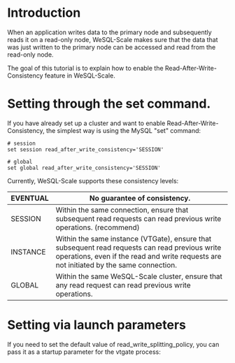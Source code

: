 # Introduction

When an application writes data to the primary node and subsequently reads it on a read-only node, WeSQL-Scale makes sure that the data that was just written to the primary node can be accessed and read from the read-only node.

The goal of this tutorial is to explain how to enable the Read-After-Write-Consistency feature in WeSQL-Scale.

# Setting through the set command.

If you have already set up a cluster and want to enable Read-After-Write-Consistency, the simplest way is using the MySQL "set" command:

```
# session
set session read_after_write_consistency='SESSION'

# global
set global read_after_write_consistency='SESSION'

```

Currently, WeSQL-Scale supports these consistency levels:

| EVENTUAL | No guarantee of consistency. |
| --- | --- |
| SESSION | Within the same connection, ensure that subsequent read requests can read previous write operations. (recommend) |
| INSTANCE | Within the same instance (VTGate), ensure that subsequent read requests can read previous write operations, even if the read and write requests are not initiated by the same connection. |
| GLOBAL | Within the same WeSQL-Scale cluster, ensure that any read request can read previous write operations. |

# Setting via launch parameters

If you need to set the default value of read_write_splitting_policy, you can pass it as a startup parameter for the vtgate process: